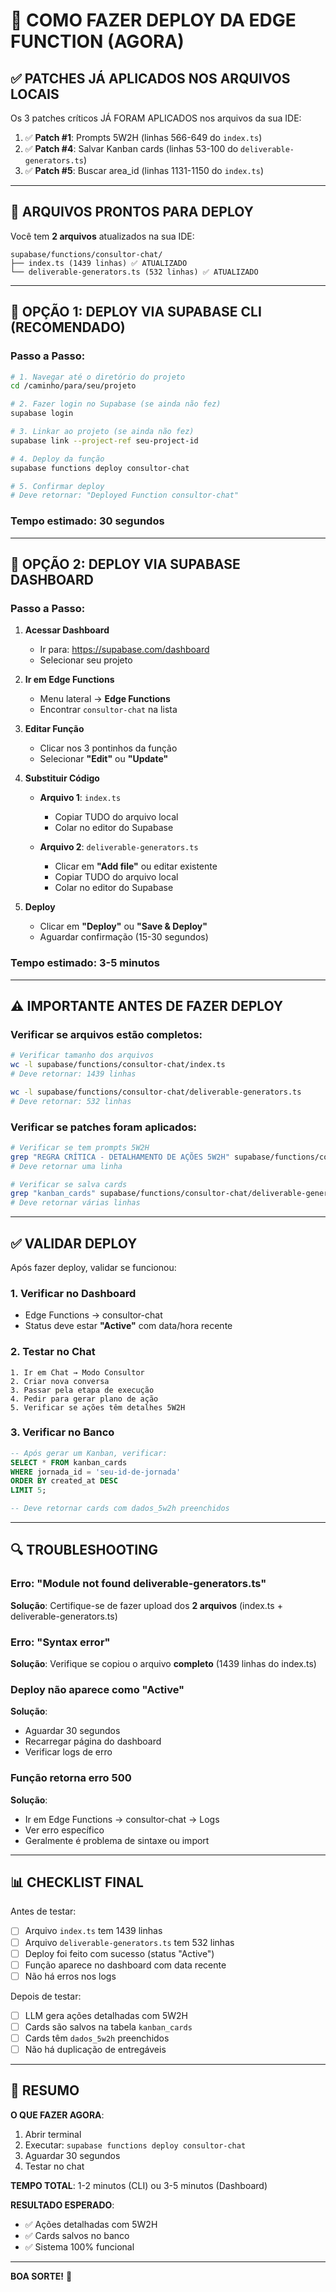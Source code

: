 # 🚀 COMO FAZER DEPLOY DA EDGE FUNCTION (AGORA)

## ✅ PATCHES JÁ APLICADOS NOS ARQUIVOS LOCAIS

Os 3 patches críticos JÁ FORAM APLICADOS nos arquivos da sua IDE:

1. ✅ **Patch #1**: Prompts 5W2H (linhas 566-649 do `index.ts`)
2. ✅ **Patch #4**: Salvar Kanban cards (linhas 53-100 do `deliverable-generators.ts`)
3. ✅ **Patch #5**: Buscar area_id (linhas 1131-1150 do `index.ts`)

---

## 📂 ARQUIVOS PRONTOS PARA DEPLOY

Você tem **2 arquivos** atualizados na sua IDE:

```
supabase/functions/consultor-chat/
├── index.ts (1439 linhas) ✅ ATUALIZADO
└── deliverable-generators.ts (532 linhas) ✅ ATUALIZADO
```

---

## 🎯 OPÇÃO 1: DEPLOY VIA SUPABASE CLI (RECOMENDADO)

### Passo a Passo:

```bash
# 1. Navegar até o diretório do projeto
cd /caminho/para/seu/projeto

# 2. Fazer login no Supabase (se ainda não fez)
supabase login

# 3. Linkar ao projeto (se ainda não fez)
supabase link --project-ref seu-project-id

# 4. Deploy da função
supabase functions deploy consultor-chat

# 5. Confirmar deploy
# Deve retornar: "Deployed Function consultor-chat"
```

### Tempo estimado: **30 segundos**

---

## 🎯 OPÇÃO 2: DEPLOY VIA SUPABASE DASHBOARD

### Passo a Passo:

1. **Acessar Dashboard**
   - Ir para: https://supabase.com/dashboard
   - Selecionar seu projeto

2. **Ir em Edge Functions**
   - Menu lateral → **Edge Functions**
   - Encontrar `consultor-chat` na lista

3. **Editar Função**
   - Clicar nos 3 pontinhos da função
   - Selecionar **"Edit"** ou **"Update"**

4. **Substituir Código**
   - **Arquivo 1**: `index.ts`
     - Copiar TUDO do arquivo local
     - Colar no editor do Supabase

   - **Arquivo 2**: `deliverable-generators.ts`
     - Clicar em **"Add file"** ou editar existente
     - Copiar TUDO do arquivo local
     - Colar no editor do Supabase

5. **Deploy**
   - Clicar em **"Deploy"** ou **"Save & Deploy"**
   - Aguardar confirmação (15-30 segundos)

### Tempo estimado: **3-5 minutos**

---

## ⚠️ IMPORTANTE ANTES DE FAZER DEPLOY

### Verificar se arquivos estão completos:

```bash
# Verificar tamanho dos arquivos
wc -l supabase/functions/consultor-chat/index.ts
# Deve retornar: 1439 linhas

wc -l supabase/functions/consultor-chat/deliverable-generators.ts
# Deve retornar: 532 linhas
```

### Verificar se patches foram aplicados:

```bash
# Verificar se tem prompts 5W2H
grep "REGRA CRÍTICA - DETALHAMENTO DE AÇÕES 5W2H" supabase/functions/consultor-chat/index.ts
# Deve retornar uma linha

# Verificar se salva cards
grep "kanban_cards" supabase/functions/consultor-chat/deliverable-generators.ts
# Deve retornar várias linhas
```

---

## ✅ VALIDAR DEPLOY

Após fazer deploy, validar se funcionou:

### 1. Verificar no Dashboard
- Edge Functions → consultor-chat
- Status deve estar **"Active"** com data/hora recente

### 2. Testar no Chat
```
1. Ir em Chat → Modo Consultor
2. Criar nova conversa
3. Passar pela etapa de execução
4. Pedir para gerar plano de ação
5. Verificar se ações têm detalhes 5W2H
```

### 3. Verificar no Banco
```sql
-- Após gerar um Kanban, verificar:
SELECT * FROM kanban_cards
WHERE jornada_id = 'seu-id-de-jornada'
ORDER BY created_at DESC
LIMIT 5;

-- Deve retornar cards com dados_5w2h preenchidos
```

---

## 🔍 TROUBLESHOOTING

### Erro: "Module not found deliverable-generators.ts"
**Solução**: Certifique-se de fazer upload dos **2 arquivos** (index.ts + deliverable-generators.ts)

### Erro: "Syntax error"
**Solução**: Verifique se copiou o arquivo **completo** (1439 linhas do index.ts)

### Deploy não aparece como "Active"
**Solução**:
- Aguardar 30 segundos
- Recarregar página do dashboard
- Verificar logs de erro

### Função retorna erro 500
**Solução**:
- Ir em Edge Functions → consultor-chat → Logs
- Ver erro específico
- Geralmente é problema de sintaxe ou import

---

## 📊 CHECKLIST FINAL

Antes de testar:

- [ ] Arquivo `index.ts` tem 1439 linhas
- [ ] Arquivo `deliverable-generators.ts` tem 532 linhas
- [ ] Deploy foi feito com sucesso (status "Active")
- [ ] Função aparece no dashboard com data recente
- [ ] Não há erros nos logs

Depois de testar:

- [ ] LLM gera ações detalhadas com 5W2H
- [ ] Cards são salvos na tabela `kanban_cards`
- [ ] Cards têm `dados_5w2h` preenchidos
- [ ] Não há duplicação de entregáveis

---

## 🎯 RESUMO

**O QUE FAZER AGORA**:
1. Abrir terminal
2. Executar: `supabase functions deploy consultor-chat`
3. Aguardar 30 segundos
4. Testar no chat

**TEMPO TOTAL**: 1-2 minutos (CLI) ou 3-5 minutos (Dashboard)

**RESULTADO ESPERADO**:
- ✅ Ações detalhadas com 5W2H
- ✅ Cards salvos no banco
- ✅ Sistema 100% funcional

---

**BOA SORTE!** 🚀
